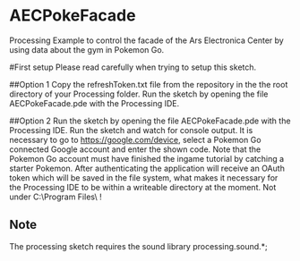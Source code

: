 # AECPokeFacade
Processing Example to control the facade of the Ars Electronica Center by using data about the gym in Pokemon Go.

#First setup
Please read carefully when trying to setup this sketch.

##Option 1
Copy the refreshToken.txt file from the repository in the the root directory of your Processing folder. Run the sketch by opening the file AECPokeFacade.pde with the Processing IDE.

##Option 2
Run the sketch by opening the file AECPokeFacade.pde with the Processing IDE. Run the sketch and watch for console output. It is necessary to go to https://google.com/device, select a Pokemon Go connected Google account and enter the shown code. Note that the Pokemon Go account must have finished the ingame tutorial by catching a starter Pokemon. After authenticating the application will receive an OAuth token which will be saved in the file system, what makes it necessary for the Processing IDE to be within a writeable directory at the moment. Not under C:\Program Files\ !

## Note
The processing sketch requires the sound library processing.sound.*;
